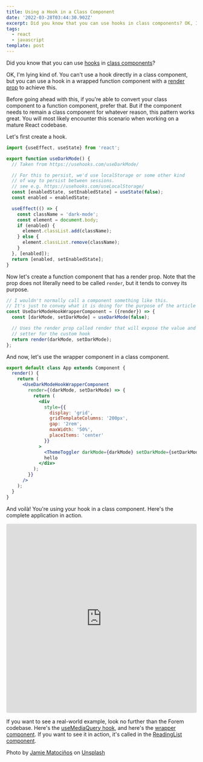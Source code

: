 ```yaml
---
title: Using a Hook in a Class Component
date: '2022-03-28T03:44:30.902Z'
excerpt: Did you know that you can use hooks in class components? OK, I'm lying kind of. You can't use a hook directly
tags:
  - react
  - javascript
template: post
---
```


Did you know that you can use [hooks](https://beta.reactjs.org/learn#using-hooks) in [class components](https://reactjs.org/docs/react-component.html)?

OK, I'm lying kind of. You can't use a hook directly in a class component, but you can use a hook in a wrapped function component with a [render prop](https://reactjs.org/docs/render-props.html) to achieve this.

Before going ahead with this, if you're able to convert your class component to a function component, prefer that. But if the component needs to remain a class component for whatever reason, this pattern works great. You will most likely encounter this scenario when working on a mature React codebase.

Let's first create a hook.

```javascript
import {useEffect, useState} from 'react';

export function useDarkMode() {
  // Taken from https://usehooks.com/useDarkMode/

  // For this to persist, we'd use localStorage or some other kind
  // of way to persist between sessions.
  // see e.g. https://usehooks.com/useLocalStorage/
  const [enabledState, setEnabledState] = useState(false);
  const enabled = enabledState;

  useEffect(() => {
    const className = 'dark-mode';
    const element = document.body;
    if (enabled) {
      element.classList.add(className);
    } else {
      element.classList.remove(className);
    }
  }, [enabled]);
  return [enabled, setEnabledState];
}
```

Now let's create a function component that has a render prop. Note that the prop does not literally need to be called `render`, but it tends to convey its purpose.

```jsx
// I wouldn't normally call a component something like this.
// It's just to convey what it is doing for the purpose of the article
const UseDarkModeHookWrapperComponent = ({render}) => {
  const [darkMode, setDarkMode] = useDarkMode(false);

  // Uses the render prop called render that will expose the value and
  // setter for the custom hook
  return render(darkMode, setDarkMode);
};
```

And now, let's use the wrapper component in a class component.

```jsx
export default class App extends Component {
  render() {
    return (
      <UseDarkModeHookWrapperComponent
        render={(darkMode, setDarkMode) => {
          return (
            <div
              style={{
                display: 'grid',
                gridTemplateColumns: '200px',
                gap: '2rem',
                maxWidth: '50%',
                placeItems: 'center'
              }}
            >
              <ThemeToggler darkMode={darkMode} setDarkMode={setDarkMode} />
              hello
            </div>
          );
        }}
      />
    );
  }
}
```

And voilà! You're using your hook in a class component. Here's the complete application in action.

<iframe src="https://codesandbox.io/embed/recursing-haibt-uxgkke?fontsize=14&hidenavigation=1&theme=dark"
    loading="lazy"
     style="width:100%; height:500px; border:0; border-radius: 4px; overflow:hidden;"
     title="recursing-haibt-uxgkke"
     allow="accelerometer; ambient-light-sensor; camera; encrypted-media; geolocation; gyroscope; hid; microphone; midi; payment; usb; vr; xr-spatial-tracking"
     sandbox="allow-forms allow-modals allow-popups allow-presentation allow-same-origin allow-scripts"
   ></iframe>

If you want to see a real-world example, look no further than the Forem codebase. Here's the [useMediaQuery hook](https://github.com/forem/forem/blob/main/app/javascript/shared/components/useMediaQuery.js), and here's the [wrapper component](https://github.com/forem/forem/blob/main/app/javascript/shared/components/MediaQuery.jsx). If you want to see it in action, it's called in the [ReadingList component](https://github.com/forem/forem/blob/main/app/javascript/readingList/readingList.jsx#L240-L277).

Photo by <a href="https://unsplash.com/@jamievalmat?utm_source=unsplash&utm_medium=referral&utm_content=creditCopyText">Jamie Matociños</a> on <a href="https://unsplash.com/s/photos/hook?utm_source=unsplash&utm_medium=referral&utm_content=creditCopyText">Unsplash</a>
